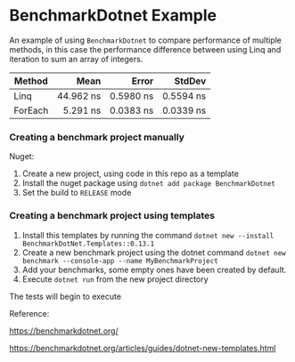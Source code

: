 # BenchmarkDotnet Example

An example of using `BenchmarkDotnet` to compare performance of multiple methods, in this case the performance difference between using Linq and iteration to sum an array of integers.

|  Method |      Mean |     Error |    StdDev |
|-------- |----------:|----------:|----------:|
|    Linq | 44.962 ns | 0.5980 ns | 0.5594 ns |
| ForEach |  5.291 ns | 0.0383 ns | 0.0339 ns |

### Creating a benchmark project manually

Nuget:  
1. Create a new project, using code in this repo as a template
2. Install the nuget package using `dotnet add package BenchmarkDotnet`
3. Set the build to `RELEASE` mode

### Creating a benchmark project using templates

1. Install this templates by running the command `dotnet new --install BenchmarkDotNet.Templates::0.13.1`
2. Create a new benchmark project using the dotnet command `dotnet new benchmark --console-app --name MyBenchmarkProject`
3. Add your benchmarks, some empty ones have been created by default.
4. Execute `dotnet run` from the new project directory

The tests will begin to execute

Reference: 

https://benchmarkdotnet.org/ 

https://benchmarkdotnet.org/articles/guides/dotnet-new-templates.html 

